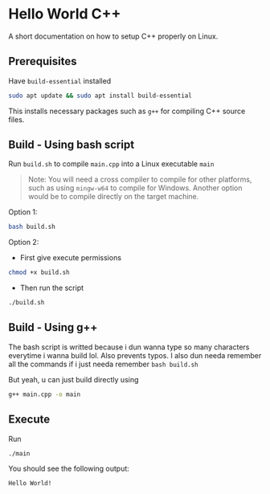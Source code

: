 # Hello World C++

A short documentation on how to setup C++ properly on Linux.

## Prerequisites

Have `build-essential` installed

```bash
sudo apt update && sudo apt install build-essential
```

This installs necessary packages such as `g++` for compiling C++ source files.

## Build - Using bash script

Run `build.sh` to compile `main.cpp` into a Linux executable `main`
> Note: You will need a cross compiler to compile for other platforms, such as using `mingw-w64` to compile for Windows. Another option would be to compile directly on the target machine.

Option 1:
```bash
bash build.sh
```

Option 2:
- First give execute permissions
```bash
chmod +x build.sh
```
- Then run the script
```bash
./build.sh
```

## Build - Using g++

The bash script is writted because i dun wanna type so many characters everytime i wanna build lol. Also prevents typos. I also dun needa remember all the commands if i just needa remember `bash build.sh`

But yeah, u can just build directly using
```bash
g++ main.cpp -o main
```

## Execute

Run 
```bash
./main
```

You should see the following output:
```bash
Hello World!
```